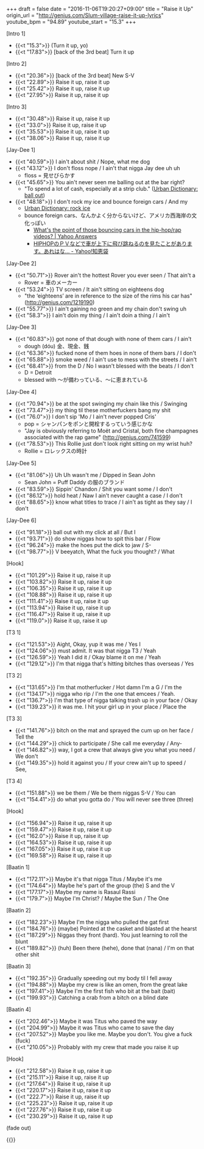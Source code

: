 +++
draft = false
date = "2016-11-06T19:20:27+09:00"
title = "Raise it Up"
origin_url = "http://genius.com/Slum-village-raise-it-up-lyrics"
youtube_bpm = "94.89"
youtube_start = "15.3"
+++

[Intro 1]

* {{<t "15.3">}} (Turn it up, yo)
* {{<t "17.83">}} [back of the 3rd beat] Turn it up

[Intro 2]

* {{<t "20.36">}} [back of the 3rd beat] New S-V
* {{<t "22.89">}} Raise it up, raise it up
* {{<t "25.42">}} Raise it up, raise it up
* {{<t "27.95">}} Raise it up, raise it up

[Intro 3]

* {{<t "30.48">}} Raise it up, raise it up
* {{<t "33.0">}} Raise it up, raise it up
* {{<t "35.53">}} Raise it up, raise it up
* {{<t "38.06">}} Raise it up, raise it up

[Jay-Dee 1]  

* {{<t "40.59">}} I ain't about shit / Nope, what me dog
* {{<t "43.12">}} I don't floss nope / I ain't that nigga Jay dee uh uh  
  * floss = 見せびらかす
* {{<t "45.65">}} You ain't never seen me balling out at the bar right?  
  * "To spend a lot of cash, especially at a strip club." ([Urban Dictionary: ball out](http://www.urbandictionary.com/define.php?term=ball%20out))
* {{<t "48.18">}} I don't rock my ice and bounce foreign cars / And my
  * [Urban Dictionary: rock ice](http://www.urbandictionary.com/define.php?term=rock+ice)
  * bounce foreign cars、なんかよく分からないけど、アメリカ西海岸の文化っぽい
    * [What's the point of those bouncing cars in the hip-hop/rap videos? | Yahoo Answers](https://answers.yahoo.com/question/index?qid=20090320073439AAhBY1j)
    * [HIPHOPのＰＶなどで車が上下に飛び跳ねるのを見たことがあります。あれはな... - Yahoo!知恵袋](http://detail.chiebukuro.yahoo.co.jp/qa/question_detail/q1253436107)

[Jay-Dee 2]  

* {{<t "50.71">}} Rover ain't the hottest Rover you ever seen / That ain't a
  * Rover = 車のメーカー
* {{<t "53.24">}} TV screen / It ain't sitting on eighteens dog  
  * "the ‘eighteens’ are in reference to the size of the rims his car has" (http://genius.com/1219190)
* {{<t "55.77">}} I ain't gaining no green and my chain don't swing uh  
* {{<t "58.3">}} I ain't doin my thing / I ain't doin a thing / I ain't

[Jay-Dee 3]  

* {{<t "60.83">}} got none of that dough with none of them cars / I ain't
  * dough (dóu) 金、現金、銭
* {{<t "63.36">}} fucked none of them hoes in none of them bars / I don't
* {{<t "65.88">}} smoke weed / I ain't use to mess with the streets / I ain't
* {{<t "68.41">}} from the D / No I wasn't blessed with the beats / I don't
  * D = Detroit
  * blessed with 〜が備わっている、〜に恵まれている

[Jay-Dee 4]  

* {{<t "70.94">}} be at the spot swinging my chain like this / Swinging 
* {{<t "73.47">}} my thing til these motherfuckers bang my shit  
* {{<t "76.0">}} I don't sip 'Mo / I ain't never popped Cris'  
  * pop = シャンパンをポンと開栓するっていう感じかな
  * "Jay is obviously referring to Moët and Cristal, both fine champagnes associated with the rap game" (http://genius.com/741599)
* {{<t "78.53">}} This Rollie just don't look right sitting on my wrist huh?  
  * Rollie = ロレックスの時計

[Jay-Dee 5]  

* {{<t "81.06">}} Uh Uh wasn't me / Dipped in Sean John  
  * Sean John = Puff Daddy の服のブランド
* {{<t "83.59">}} Sippin' Chandon / Shit you want some / I don't
* {{<t "86.12">}} hold heat / Naw I ain't never caught a case / I don't
* {{<t "88.65">}} know what titles to trace / I ain't as tight as they say / I don't

[Jay-Dee 6]  

* {{<t "91.18">}} ball out with my click at all / But I
* {{<t "93.71">}} do show niggas how to spit this bar / Flow
* {{<t "96.24">}} make the hoes put the dick to jaw / S- 
* {{<t "98.77">}} V beeyatch, What the fuck you thought? / What  

[Hook]

* {{<t "101.29">}} Raise it up, raise it up
* {{<t "103.82">}} Raise it up, raise it up
* {{<t "106.35">}} Raise it up, raise it up
* {{<t "108.88">}} Raise it up, raise it up
* {{<t "111.41">}} Raise it up, raise it up
* {{<t "113.94">}} Raise it up, raise it up
* {{<t "116.47">}} Raise it up, raise it up
* {{<t "119.0">}} Raise it up, raise it up
  
[T3 1]  

* {{<t "121.53">}} Aight, Okay, yup it was me / Yes I
* {{<t "124.06">}} must admit. It was that nigga T3 / Yeah
* {{<t "126.59">}} Yeah I did it / Okay blame it on me / Yeah
* {{<t "129.12">}} I'm that nigga that's hitting bitches thas overseas / Yes

[T3 2]  

* {{<t "131.65">}} I'm that motherfucker / Hot damn I'm a G / I'm the
* {{<t "134.17">}} nigga who rip / I'm the one that emcees / Yeah.
* {{<t "136.7">}} I'm that type of nigga talking trash up in your face / Okay 
* {{<t "139.23">}} it was me. I hit your girl up in your place / Place the

[T3 3]  

* {{<t "141.76">}} bitch on the mat and sprayed the cum up on her face / Tell the
* {{<t "144.29">}} chick to participate / She call me everyday / Any-
* {{<t "146.82">}} way, I got a crew that always give you what you need / We don't
* {{<t "149.35">}} hold it against you / If your crew ain't up to speed / See,

[T3 4]  

* {{<t "151.88">}} we be them / We be them niggas S-V / You can
* {{<t "154.41">}} do what you gotta do / You will never see three (three)  

[Hook]

* {{<t "156.94">}} Raise it up, raise it up
* {{<t "159.47">}} Raise it up, raise it up
* {{<t "162.0">}} Raise it up, raise it up
* {{<t "164.53">}} Raise it up, raise it up
* {{<t "167.05">}} Raise it up, raise it up
* {{<t "169.58">}} Raise it up, raise it up
  
[Baatin 1]  

* {{<t "172.11">}} Maybe it's that nigga Titus / Maybe it's me  
* {{<t "174.64">}} Maybe he's part of the group (the) S and the V  
* {{<t "177.17">}} Maybe my name is Rasaul Rassi  
* {{<t "179.7">}} Maybe I'm Christ? / Maybe the Sun / The One  

[Baatin 2]  

* {{<t "182.23">}} Maybe I'm the nigga who pulled the gat first
* {{<t "184.76">}} (maybe) Pointed at the casket and blasted at the hearst  
* {{<t "187.29">}} Niggas they front (hard). You just learning to roll the blunt
* {{<t "189.82">}} (huh) Been there (hehe), done that (nana) / I'm on that other shit  

[Baatin 3]  

* {{<t "192.35">}} Gradually speeding out my body til I fell away  
* {{<t "194.88">}} Maybe my crew is like an omen, from the great lake  
* {{<t "197.41">}} Maybe I'm the first fish who bit at the bait (bait)  
* {{<t "199.93">}} Catching a crab from a bitch on a blind date  

[Baatin 4]  

* {{<t "202.46">}} Maybe it was Titus who paved the way  
* {{<t "204.99">}} Maybe it was Titus who came to save the day  
* {{<t "207.52">}} Maybe you like me. Maybe you don't. You give a fuck (fuck)  
* {{<t "210.05">}} Probably with my crew that made you raise it up  

[Hook]

* {{<t "212.58">}} Raise it up, raise it up
* {{<t "215.11">}} Raise it up, raise it up
* {{<t "217.64">}} Raise it up, raise it up
* {{<t "220.17">}} Raise it up, raise it up
* {{<t "222.7">}} Raise it up, raise it up
* {{<t "225.23">}} Raise it up, raise it up
* {{<t "227.76">}} Raise it up, raise it up
* {{<t "230.29">}} Raise it up, raise it up
 
(fade out)  

{{<y eATZrHwNW7w>}}
